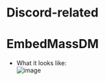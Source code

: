 # Discord-related

# EmbedMassDM
* What it looks like: 
</br>![image](https://user-images.githubusercontent.com/74454528/131224887-fbbd9876-176a-480d-95f9-334e93b1521b.png)
